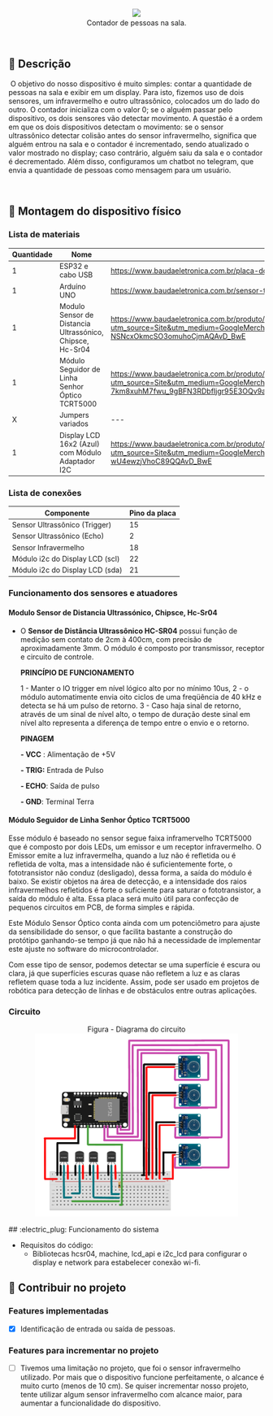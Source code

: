 ``````
``````

<p align="center">
  <img src="https://scontent.fcgh23-1.fna.fbcdn.net/v/t1.15752-9/363814254_271743952142386_4616865015457596016_n.jpg?_nc_cat=111&ccb=1-7&_nc_sid=ae9488&_nc_eui2=AeFKLe5YJkj9LOopxq5Pfwnd-DxLAMtyztL4PEsAy3LO0snmpivCbEN3zQ6DR77e3TOVrSyiK2ZvWkP335LHC-Ev&_nc_ohc=4kezA76ySAsAX-emUEu&_nc_ht=scontent.fcgh23-1.fna&oh=03_AdS-dzsYqahoi23WZnPnJcMy4C3FoDYArptsaTNZWRnC2A&oe=64EAA564" width="300" /><br/>
Contador de pessoas na sala.<br/>
</p>

<br/>

## :pushpin: Descrição

​	O objetivo do nosso dispositivo é muito simples: contar a quantidade de pessoas na sala e exibir em um display. Para isto, fizemos uso de dois sensores, um infravermelho e outro ultrassônico, colocados um do lado do outro. O contador inicializa com o valor 0; se o alguém passar pelo dispositivo, os dois sensores vão detectar movimento. A questão é a ordem em que os dois dispositivos detectam o movimento: se o sensor ultrassônico detectar colisão antes do sensor infravermelho, significa que alguém entrou na sala e o contador é incrementado, sendo atualizado o valor mostrado no display; caso contrário, alguém saiu da sala e o contador é decrementado. Além disso, configuramos um chatbot no telegram, que envia a quantidade de pessoas como mensagem para um usuário.

<br/>

## :robot: Montagem do dispositivo físico

### Lista de materiais

| Quantidade | Nome                                                      | Link para referência                                         |
| ---------- | --------------------------------------------------------- | ------------------------------------------------------------ |
| 1          | ESP32 e cabo USB                                          | https://www.baudaeletronica.com.br/placa-doit-esp32-bluetooth-e-wifi.html |
| 1          | Arduíno UNO                                               | https://www.baudaeletronica.com.br/sensor-touch-capacitivo-ttp223b.html |
| 1          | Modulo Sensor de Distancia Ultrassónico, Chipsce, Hc-Sr04 | https://www.baudaeletronica.com.br/produto/sensor-de-distancia-ultrassonico-hc-sr04.html?utm_source=Site&utm_medium=GoogleMerchant&utm_campaign=GoogleMerchant&gclid=CjwKCAjwq4imBhBQEiwA9Nx1BsPHBXTAy0dByCAjPt1ZsFswPwMLqy45P2mwh-NSNcxOkmcSO3omuhoCjmAQAvD_BwE |
| 1          | Módulo Seguidor de Linha Senhor Óptico TCRT5000           | https://www.baudaeletronica.com.br/produto/modulo-seguidor-de-linha-sensor-optico-tcrt5000.html?utm_source=Site&utm_medium=GoogleMerchant&utm_campaign=GoogleMerchant&gclid=CjwKCAjwq4imBhBQEiwA9Nx1Bj1-7km8xuhM7fwu_9gBFN3RDbfIjgr95E3OQv9alaH0rY6zjh_OsRoCF3gQAvD_BwE |
| X          | Jumpers variados                                          | ---                                                          |
| 1          | Display LCD 16x2 (Azul) com Módulo Adaptador I2C          | https://www.baudaeletronica.com.br/produto/display-lcd-16x2-azul-com-modulo-adaptador-i2c.html?utm_source=Site&utm_medium=GoogleMerchant&utm_campaign=GoogleMerchant&gclid=CjwKCAjwq4imBhBQEiwA9Nx1BvZYqkmxKSxrsbKI3cJEgti6o5lCgIu5pdzjSne04MU8-wU4ewzjVhoC89QQAvD_BwE |

### Lista de conexões

| Componente                      | Pino da placa |
| ------------------------------- | ------------- |
| Sensor Ultrassônico (Trigger)   | 15            |
| Sensor Ultrassônico (Echo)      | 2             |
| Sensor Infravermelho            | 18            |
| Módulo i2c do Display LCD (scl) | 22            |
| Módulo i2c do Display LCD (sda) | 21            |


### Funcionamento dos sensores e atuadores

#### Modulo Sensor de Distancia Ultrassónico, Chipsce, Hc-Sr04

- O **Sensor de Distância Ultrassônico HC-SR04** possui função de medição sem contato de 2cm à 400cm, com precisão de aproximadamente 3mm. O módulo é composto por transmissor, receptor e circuito de controle.

  **PRINCÍPIO DE FUNCIONAMENTO**

  1 - Manter o IO trigger em nível lógico alto por no mínimo 10us, 
  2 - o módulo automatimente envia oito ciclos de uma freqüência de 40 kHz  e detecta se há um pulso de retorno.
  3 - Caso haja sinal de retorno, através de um sinal de nível alto, o tempo de duração deste sinal em nível alto representa a diferença de tempo entre o envio e o retorno.

  **PINAGEM**

  **- VCC** : Alimentação de +5V

  **- TRIG:** Entrada de Pulso

  **- ECHO**: Saída de pulso

  **- GND**: Terminal Terra


#### Módulo Seguidor de Linha Senhor Óptico TCRT5000

Esse módulo é baseado no sensor segue faixa inframervelho TCRT5000 que é composto por dois LEDs, um emissor e um receptor infravermelho. O Emissor emite a luz infravermelha, quando a luz não é refletida ou é refletida de volta, mas a intensidade não é suficientemente forte, o fototransistor não conduz (desligado), dessa forma, a saída do módulo é baixo. Se existir objetos na área de detecção, e a intensidade dos raios infravermelhos refletidos é forte o suficiente para saturar o fototransistor, a saída do módulo é alta. Essa placa será muito útil para confecção de pequenos circuitos em PCB, de forma simples e rápida.

Este Módulo Sensor Óptico conta ainda com um potenciômetro para ajuste da sensibilidade do sensor, o que facilita bastante a construção do protótipo ganhando-se tempo já que não há a necessidade de implementar este ajuste no software do microcontrolador.

Com esse tipo de sensor, podemos detectar se uma superfície é escura ou clara, já que superfícies escuras quase não refletem a luz e as claras refletem quase toda a luz incidente. Assim, pode ser usado em projetos de robótica para detecção de linhas e de obstáculos entre outras aplicações.


### Circuito

<p align="center">
Figura - Diagrama do circuito<br/>
  <img src="https://github.com/Anemaygi/SMAC/blob/master/src/circuitoa.png" width="400" /><br/>
</p>
## :electric_plug: Funcionamento do sistema

- Requisitos do código:
  - Bibliotecas hcsr04, machine, lcd_api e i2c_lcd para configurar o display e network para estabelecer conexão wi-fi.


## :busts_in_silhouette: Contribuir no projeto

### Features implementadas

- [x] Identificação de entrada ou saída de pessoas.


### Features para incrementar no projeto

- [ ] Tivemos uma limitação no projeto, que foi o sensor infravermelho utilizado. Por mais que o dispositivo funcione perfeitamente, o alcance é muito curto (menos de 10 cm). Se quiser incrementar nosso projeto, tente utilizar algum sensor infravermelho com alcance maior, para aumentar a funcionalidade do dispositivo.